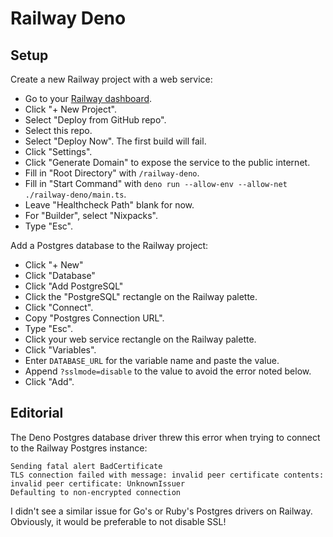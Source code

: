 # Railway Deno

## Setup

Create a new Railway project with a web service:

* Go to your [Railway dashboard](https://railway.app/dashboard).
* Click "+ New Project".
* Select "Deploy from GitHub repo".
* Select this repo.
* Select "Deploy Now". The first build will fail.
* Click "Settings".
* Click "Generate Domain" to expose the service to the public internet.
* Fill in "Root Directory" with `/railway-deno`.
* Fill in "Start Command" with `deno run --allow-env --allow-net ./railway-deno/main.ts`.
* Leave "Healthcheck Path" blank for now.
* For "Builder", select "Nixpacks".
* Type "Esc".

Add a Postgres database to the Railway project:

* Click "+ New"
* Click "Database"
* Click "Add PostgreSQL"
* Click the "PostgreSQL" rectangle on the Railway palette.
* Click "Connect".
* Copy "Postgres Connection URL".
* Type "Esc".
* Click your web service rectangle on the Railway palette.
* Click "Variables".
* Enter `DATABASE_URL` for the variable name and paste the value.
* Append `?sslmode=disable` to the value to avoid the error noted below.
* Click "Add".

## Editorial

The Deno Postgres database driver threw this error when trying to connect
to the Railway Postgres instance:

```
Sending fatal alert BadCertificate
TLS connection failed with message: invalid peer certificate contents: invalid peer certificate: UnknownIssuer
Defaulting to non-encrypted connection
```

I didn't see a similar issue for Go's or Ruby's Postgres drivers on Railway.
Obviously, it would be preferable to not disable SSL!
